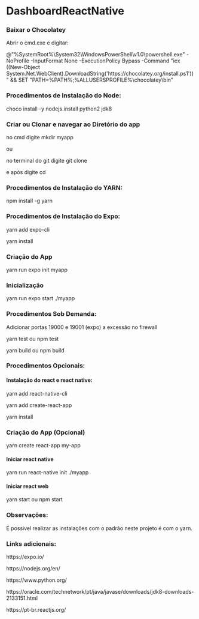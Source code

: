 # DashboardReactNative

### Baixar o Chocolatey
Abrir o cmd.exe e digitar:
<p>@"%SystemRoot%\System32\WindowsPowerShell\v1.0\powershell.exe" -NoProfile -InputFormat None -ExecutionPolicy Bypass -Command "iex ((New-Object System.Net.WebClient).DownloadString('https://chocolatey.org/install.ps1'))" && SET "PATH=%PATH%;%ALLUSERSPROFILE%\chocolatey\bin"

### Procedimentos de Instalação do Node:
choco install -y nodejs.install python2 jdk8

### Criar ou Clonar e navegar ao Diretório do app
<p>no cmd digite mkdir myapp
<p>ou
<p>no terminal do git digite git clone <Endereço do Repositório>
<p>e após digite cd <nome do diretório gerado>

### Procedimentos de Instalação do YARN:
npm install -g yarn

### Procedimentos de Instalação do Expo:
<p>yarn add expo-cli
<p>yarn install

### Criação do App
yarn run expo init myapp

### Inicialização
yarn run expo start ./myapp

### Procedimentos Sob Demanda:
<p>Adicionar portas 19000 e 19001 (expo) a excessão no firewall
<p>yarn test ou npm test
<p>yarn build ou npm build

### Procedimentos Opcionais:

#### Instalação do react e react native:
<p>yarn add react-native-cli
<p>yarn add create-react-app
<p>yarn install

### Criação do App (Opcional)
yarn create react-app my-app

#### Iniciar react native
yarn run react-native init ./myapp

#### Iniciar react web
yarn start ou npm start

### Observações:
É possivel realizar as instalações com o padrão neste projeto é com o yarn.

### Links adicionais:
<p>https://expo.io/
<p>https://nodejs.org/en/
<p>https://www.python.org/
<p>https://oracle.com/technetwork/pt/java/javase/downloads/jdk8-downloads-2133151.html
<p>https://pt-br.reactjs.org/
